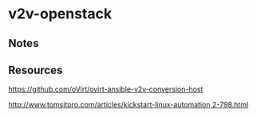 # v2v-openstack



## Notes

## Resources

https://github.com/oVirt/ovirt-ansible-v2v-conversion-host

http://www.tomsitpro.com/articles/kickstart-linux-automation,2-798.html
